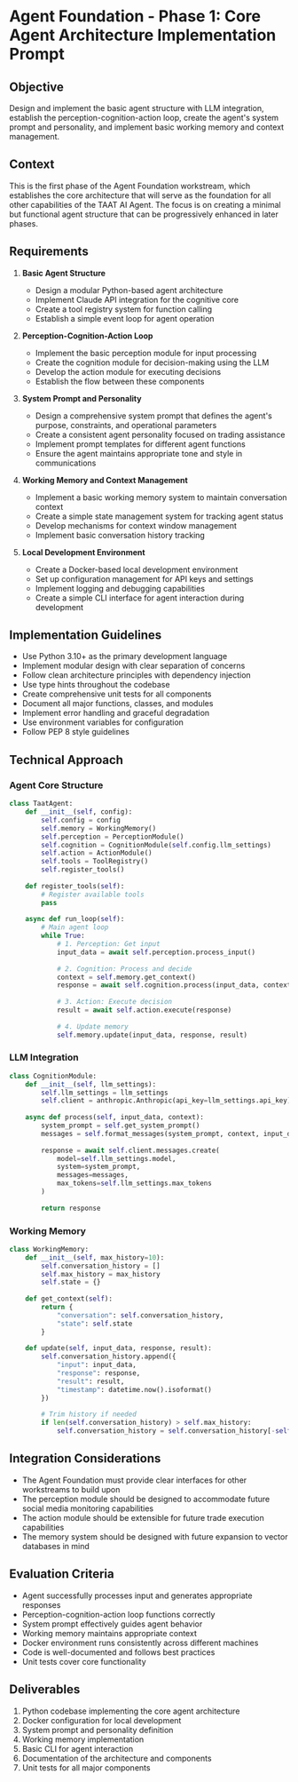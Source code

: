 # Agent Foundation - Phase 1: Core Agent Architecture Implementation Prompt

## Objective
Design and implement the basic agent structure with LLM integration, establish the perception-cognition-action loop, create the agent's system prompt and personality, and implement basic working memory and context management.

## Context
This is the first phase of the Agent Foundation workstream, which establishes the core architecture that will serve as the foundation for all other capabilities of the TAAT AI Agent. The focus is on creating a minimal but functional agent structure that can be progressively enhanced in later phases.

## Requirements

1. **Basic Agent Structure**
   - Design a modular Python-based agent architecture
   - Implement Claude API integration for the cognitive core
   - Create a tool registry system for function calling
   - Establish a simple event loop for agent operation

2. **Perception-Cognition-Action Loop**
   - Implement the basic perception module for input processing
   - Create the cognition module for decision-making using the LLM
   - Develop the action module for executing decisions
   - Establish the flow between these components

3. **System Prompt and Personality**
   - Design a comprehensive system prompt that defines the agent's purpose, constraints, and operational parameters
   - Create a consistent agent personality focused on trading assistance
   - Implement prompt templates for different agent functions
   - Ensure the agent maintains appropriate tone and style in communications

4. **Working Memory and Context Management**
   - Implement a basic working memory system to maintain conversation context
   - Create a simple state management system for tracking agent status
   - Develop mechanisms for context window management
   - Implement basic conversation history tracking

5. **Local Development Environment**
   - Create a Docker-based local development environment
   - Set up configuration management for API keys and settings
   - Implement logging and debugging capabilities
   - Create a simple CLI interface for agent interaction during development

## Implementation Guidelines

- Use Python 3.10+ as the primary development language
- Implement modular design with clear separation of concerns
- Follow clean architecture principles with dependency injection
- Use type hints throughout the codebase
- Create comprehensive unit tests for all components
- Document all major functions, classes, and modules
- Implement error handling and graceful degradation
- Use environment variables for configuration
- Follow PEP 8 style guidelines

## Technical Approach

### Agent Core Structure

```python
class TaatAgent:
    def __init__(self, config):
        self.config = config
        self.memory = WorkingMemory()
        self.perception = PerceptionModule()
        self.cognition = CognitionModule(self.config.llm_settings)
        self.action = ActionModule()
        self.tools = ToolRegistry()
        self.register_tools()
        
    def register_tools(self):
        # Register available tools
        pass
        
    async def run_loop(self):
        # Main agent loop
        while True:
            # 1. Perception: Get input
            input_data = await self.perception.process_input()
            
            # 2. Cognition: Process and decide
            context = self.memory.get_context()
            response = await self.cognition.process(input_data, context)
            
            # 3. Action: Execute decision
            result = await self.action.execute(response)
            
            # 4. Update memory
            self.memory.update(input_data, response, result)
```

### LLM Integration

```python
class CognitionModule:
    def __init__(self, llm_settings):
        self.llm_settings = llm_settings
        self.client = anthropic.Anthropic(api_key=llm_settings.api_key)
        
    async def process(self, input_data, context):
        system_prompt = self.get_system_prompt()
        messages = self.format_messages(system_prompt, context, input_data)
        
        response = await self.client.messages.create(
            model=self.llm_settings.model,
            system=system_prompt,
            messages=messages,
            max_tokens=self.llm_settings.max_tokens
        )
        
        return response
```

### Working Memory

```python
class WorkingMemory:
    def __init__(self, max_history=10):
        self.conversation_history = []
        self.max_history = max_history
        self.state = {}
        
    def get_context(self):
        return {
            "conversation": self.conversation_history,
            "state": self.state
        }
        
    def update(self, input_data, response, result):
        self.conversation_history.append({
            "input": input_data,
            "response": response,
            "result": result,
            "timestamp": datetime.now().isoformat()
        })
        
        # Trim history if needed
        if len(self.conversation_history) > self.max_history:
            self.conversation_history = self.conversation_history[-self.max_history:]
```

## Integration Considerations

- The Agent Foundation must provide clear interfaces for other workstreams to build upon
- The perception module should be designed to accommodate future social media monitoring capabilities
- The action module should be extensible for future trade execution capabilities
- The memory system should be designed with future expansion to vector databases in mind

## Evaluation Criteria

- Agent successfully processes input and generates appropriate responses
- Perception-cognition-action loop functions correctly
- System prompt effectively guides agent behavior
- Working memory maintains appropriate context
- Docker environment runs consistently across different machines
- Code is well-documented and follows best practices
- Unit tests cover core functionality

## Deliverables

1. Python codebase implementing the core agent architecture
2. Docker configuration for local development
3. System prompt and personality definition
4. Working memory implementation
5. Basic CLI for agent interaction
6. Documentation of the architecture and components
7. Unit tests for all major components
